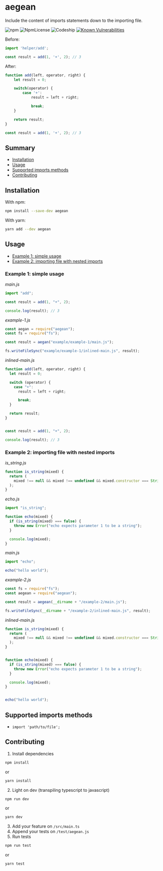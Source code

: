 # aegean

Include the content of imports statements down to the importing file.

![npm](https://img.shields.io/npm/v/aegean.svg)
![NpmLicense](https://img.shields.io/npm/l/aegean.svg)
![Codeship](https://img.shields.io/codeship/06d78710-d8ad-0136-0ad9-0ac09399d815.svg)
[![Known Vulnerabilities](https://snyk.io/test/github/khalyomede/aegean/badge.svg?targetFile=package.json)](https://snyk.io/test/github/khalyomede/aegean?targetFile=package.json)


Before:

```javascript
import 'helper/add';

const result = add(1, '+', 2); // 3
```

After:

```javascript
function add(left, operator, right) {
    let result = 0;

    switch(operator) {
        case '+':
            result = left + right;

            break;
    }

    return result;
}

const result = add(1, '+', 2); // 3
```

## Summary

- [Installation](#installation)
- [Usage](#usage)
- [Supported imports methods](#supported-imports-methods)
- [Contributing](#contributing)

## Installation

With npm:

```bash
npm install --save-dev aegean
```

With yarn:

```bash
yarn add --dev aegean
```

## Usage

- [Example 1: simple usage](#example-1-simple-usage)
- [Example 2: importing file with nested imports](#example-2-importing-file-with-nested-imports)

### Example 1: simple usage

_main.js_
```javascript
import "add";

const result = add(1, "+", 2);

console.log(result); // 3
```

_example-1.js_
```javascript
const aegan = require("aegean");
const fs = require("fs");

const result = aegan("example/example-1/main.js");

fs.writeFileSync("example/example-1/inlined-main.js", result);
```

_inlined-main.js_
```javascript
function add(left, operator, right) {
  let result = 0;

  switch (operator) {
    case "+":
      result = left + right;

      break;
  }

  return result;
}


const result = add(1, "+", 2);

console.log(result); // 3
```

### Example 2: importing file with nested imports

_is_string.js_

```javascript
function is_string(mixed) {
  return (
    mixed !== null && mixed !== undefined && mixed.constructor === String
  );
}
```

_echo.js_

```javascript
import "is_string";

function echo(mixed) {
  if (is_string(mixed) === false) {
    throw new Error("echo expects parameter 1 to be a string");
  }

  console.log(mixed);
}
```
 
_main.js_

```javascript
import "echo";

echo("hello world");
```

_example-2.js_

```javascript
const fs = require("fs");
const aegean = require("aegean");

const result = aegean(__dirname + "/example-2/main.js");

fs.writeFileSync(__dirname + "/example-2/inlined-main.js", result);
```

_inlined-main.js_

```javascript
function is_string(mixed) {
  return (
    mixed !== null && mixed !== undefined && mixed.constructor === String
  );
}


function echo(mixed) {
  if (is_string(mixed) === false) {
    throw new Error("echo expects parameter 1 to be a string");
  }

  console.log(mixed);
}


echo("hello world");
```

## Supported imports methods

- `import 'path/to/file';`

## Contributing

1. Install dependencies

```bash
npm install
```

or

```bash
yarn install
```

2. Light on dev (transpiling typescript to javascript)

```bash
npm run dev
```

or

```bash
yarn dev
```

3. Add your feature on `/src/main.ts`
4. Append your tests on `/test/aegean.js`
5. Run tests

```bash
npm run test
```

or

```bash
yarn test
```